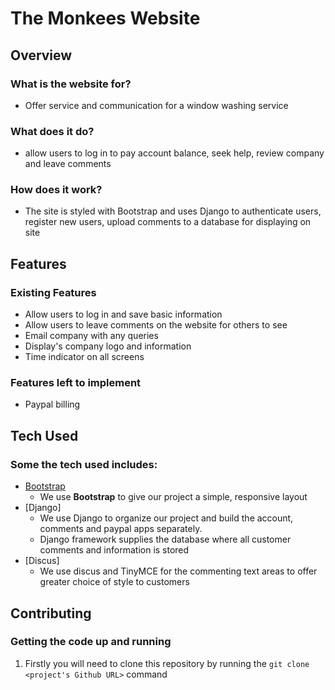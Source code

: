 # The Monkees Website

## Overview

### What is the website for?

- Offer service and communication for a window washing service

### What does it do?

- allow users to log in to pay account balance, seek help, review company and leave comments

### How does it work?

-  The site is styled with Bootstrap and uses Django to authenticate users, register new users, upload comments to a database for displaying on site

## Features

### Existing Features
- Allow users to log in and save basic information
- Allow users to leave comments on the website for others to see
- Email company with any queries
- Display's company logo and information
- Time indicator on all screens

### Features left to implement

- Paypal billing

## Tech Used

### Some the tech used includes:

- [Bootstrap](http://getbootstrap.com/)
    - We use **Bootstrap** to give our project a simple, responsive layout
- [Django]
    - We use Django to organize our project and build the account, comments and paypal apps separately.
    - Django framework supplies the database where all customer comments and information is stored
- [Discus]
    - We use discus and TinyMCE for the commenting text areas to offer greater choice of style to customers

## Contributing

### Getting the code up and running
1. Firstly you will need to clone this repository by running the ```git clone <project's Github URL>``` command


